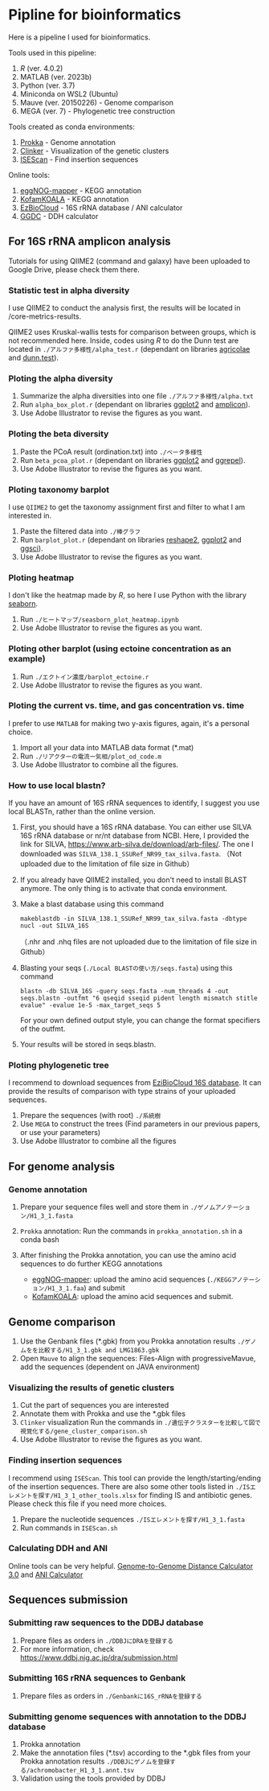 # Pipline for bioinformatics
Here is a pipeline I used for bioinformatics.

Tools used in this pipeline:
1. *R* (ver. 4.0.2)
2. MATLAB (ver. 2023b)
3. Python (ver. 3.7)
4. Miniconda on WSL2 (Ubuntu)
5. Mauve (ver. 20150226) - Genome comparison
6. MEGA (ver. 7) - Phylogenetic tree construction

Tools created as conda environments:
1. [Prokka](https://github.com/tseemann/prokka) - Genome annotation
2. [Clinker](https://github.com/gamcil/clinker) - Visualization of the genetic clusters
3. [ISEScan](https://github.com/xiezhq/ISEScan) - Find insertion sequences

Online tools:
1. [eggNOG-mapper](http://eggnog-mapper.embl.de/) - KEGG annotation
2. [KofamKOALA](https://www.genome.jp/tools/kofamkoala/) - KEGG annotation 
3. [EzBioCloud](https://www.ezbiocloud.net/) - 16S rRNA database / ANI calculator
4. [GGDC](https://ggdc.dsmz.de/ggdc.php#) - DDH calculator

## For 16S rRNA amplicon analysis
Tutorials for using QIIME2 (command and galaxy) have been uploaded to Google Drive, 
please check them there.

### Statistic test in alpha diversity 
I use QIIME2 to conduct the analysis first, 
the results will be located in /core-metrics-results.

QIIME2 uses Kruskal-wallis tests for comparison between groups, which is not recommended here.
Inside, codes using *R* to do the Dunn test are located in `./アルファ多様性/alpha_test.r` (dependant on libraries [agricolae](https://github.com/myaseen208/agricolae) and [dunn.test](https://github.com/cran/dunn.test)).

### Ploting the alpha diversity
1. Summarize the alpha diversities into one file `./アルファ多様性/alpha.txt`
2. Run `alpha_box_plot.r` (dependant on libraries [ggplot2](https://github.com/tidyverse/ggplot2) and [amplicon](https://github.com/microbiota/amplicon)).
3. Use Adobe Illustrator to revise the figures as you want.

### Ploting the beta diversity
1. Paste the PCoA result (ordination.txt) into `./ベータ多様性`
2. Run `beta_pcoa_plot.r` (dependant on libraries [ggplot2](https://github.com/tidyverse/ggplot2) and [ggrepel](https://github.com/slowkow/ggrepel)).
3. Use Adobe Illustrator to revise the figures as you want.

### Ploting taxonomy barplot
I use `QIIME2` to get the taxonomy assignment first and filter to what I am interested in.
1. Paste the filtered data into `./棒グラフ`
2. Run `barplot_plot.r` (dependant on libraries [reshape2](https://github.com/cran/reshape2), [ggplot2](https://github.com/tidyverse/ggplot2) and [ggsci](https://github.com/nanxstats/ggsci)).
3. Use Adobe Illustrator to revise the figures as you want.

### Ploting heatmap
I don't like the heatmap made by *R*, so here I use Python with the library [seaborn](https://github.com/mwaskom/seaborn).
1. Run `./ヒートマップ/seasborn_plot_heatmap.ipynb`
2. Use Adobe Illustrator to revise the figures as you want.

### Ploting other barplot (using ectoine concentration as an example)
1. Run `./エクトイン濃度/barplot_ectoine.r`
2. Use Adobe Illustrator to revise the figures as you want.

### Ploting the current vs. time, and gas concentration vs. time
I prefer to use `MATLAB` for making two y-axis figures, again, it's a personal choice.
1. Import all your data into MATLAB data format (*.mat)
2. Run `./リアクターの電流ー気相/plot_od_code.m`
3. Use Adobe Illustrator to combine all the figures.

### How to use local blastn?
If you have an amount of 16S rRNA sequences to identify, I suggest you use local BLASTn, rather than the online version.
1. First, you should have a 16S rRNA database. You can either use SILVA 16S rRNA database or nr/nt database from NCBI.
   Here, I provided the link for SILVA,  https://www.arb-silva.de/download/arb-files/.
   The one I downloaded was `SILVA_138.1_SSURef_NR99_tax_silva.fasta`. （Not uploaded due to the limitation of file size in Github）
3. If you already have QIIME2 installed, you don't need to install BLAST anymore. The only thing is to activate that conda environment.
4. Make a blast database using this command
   
   `makeblastdb -in SILVA_138.1_SSURef_NR99_tax_silva.fasta -dbtype nucl -out SILVA_16S`

   （.nhr and .nhq files are not uploaded due to the limitation of file size in Github）
6. Blasting your seqs (`./Local BLASTの使い方/seqs.fasta`) using this command
   
   `blastn -db SILVA_16S -query seqs.fasta -num_threads 4 -out seqs.blastn -outfmt "6 qseqid sseqid pident length mismatch stitle evalue" -evalue 1e-5 -max_target_seqs 5`
   
   For your own defined output style, you can change the format specifiers of the outfmt.
8. Your results will be stored in seqs.blastn.

### Ploting phylogenetic tree
I recommend to download sequences from [EziBioCloud 16S database](https://www.ezbiocloud.net/).
It can provide the results of comparison with type strains of your uploaded sequences. 

1. Prepare the sequences (with root) `./系統樹`
2. Use `MEGA` to construct the trees (Find parameters in our previous papers, or use your parameters)
3. Use Adobe Illustrator to combine all the figures

## For genome analysis

### Genome annotation
1. Prepare your sequence files well and store them in `./ゲノムアノテーション/H1_3_1.fasta`
2. `Prokka` annotation: Run the commands in `prokka_annotation.sh` in a conda bash
3. After finishing the Prokka annotation, you can use the amino acid sequences to do further KEGG annotations
   
   - [eggNOG-mapper](http://eggnog-mapper.embl.de): upload the amino acid sequences (`./KEGGアノテーション/H1_3_1.faa`) and submit
   - [KofamKOALA](https://www.genome.jp/tools/kofamkoala/): upload the amino acid sequences and submit.
   
## Genome comparison
1. Use the Genbank files (*.gbk) from you Prokka annotation results `./ゲノムをを比較する/H1_3_1.gbk and LMG1863.gbk`
2. Open `Mauve` to align the sequences: Files-Align with progressiveMavue, add the sequences (dependent on JAVA environment)

### Visualizing the results of genetic clusters
1. Cut the part of sequences you are interested
2. Annotate them with Prokka and use the *.gbk files
3. `Clinker` visualization
   Run the commands in `./遺伝子クラスターを比較して図で視覚化する/gene_cluster_comparison.sh`
4. Use Adobe Illustrator to revise the figures as you want.

### Finding insertion sequences
I recommend using `ISEScan`. This tool can provide the length/starting/ending of the insertion sequences.
There are also some other tools listed in `./ISエレメントを探す/H1_3_1_other_tools.xlsx` for finding IS and antibiotic genes.
Please check this file if you need more choices.
1. Prepare the nucleotide sequences `./ISエレメントを探す/H1_3_1.fasta`
2. Run commands in `ISEScan.sh`

### Calculating DDH and ANI
Online tools can be very helpful. 
[Genome-to-Genome Distance Calculator 3.0](https://ggdc.dsmz.de/ggdc.php#) and [ANI Calculator](https://www.ezbiocloud.net/tools/ani)

## Sequences submission

### Submitting raw sequences to the DDBJ database
1. Prepare files as orders in `./DDBJにDRAを登録する`
2. For more information, check https://www.ddbj.nig.ac.jp/dra/submission.html

### Submitting 16S rRNA sequences to Genbank
1. Prepare files as orders in `./Genbankに16S_rRNAを登録する`

### Submitting genome sequences with annotation to the DDBJ database
1. Prokka annotation
2. Make the annotation files (*.tsv) according to the *.gbk files from your Prokka annotation results `./DDBJにゲノムを登録する/achromobacter_H1_3_1.annt.tsv`
3. Validation using the tools provided by DDBJ







